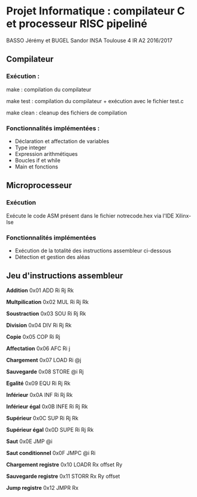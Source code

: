 # Projet Informatique : compilateur C et processeur RISC pipeliné

BASSO Jérémy et BUGEL Sandor
INSA Toulouse 4 IR A2
2016/2017


## Compilateur

### Exécution :

make : compilation du compilateur

make test : compilation du compilateur + exécution avec le fichier test.c

make clean : cleanup des fichiers de compilation

### Fonctionnalités implémentées :

* Déclaration et affectation de variables
* Type integer
* Expression arithmétiques
* Boucles if et while
* Main et fonctions


## Microprocesseur

### Exécution
Exécute le code ASM présent dans le fichier notrecode.hex via l'IDE Xilinx-Ise

### Fonctionnalités implémentées
* Exécution de la totalité des instructions assembleur ci-dessous
* Détection et gestion des aléas

## Jeu d'instructions assembleur

**Addition** 0x01 ADD Ri Rj Rk

**Multpilication** 0x02 MUL Ri Rj Rk

**Soustraction** 0x03 SOU Ri Rj Rk

**Division** 0x04 DIV Ri Rj Rk

**Copie** 0x05 COP Ri Rj 

**Affectation** 0x06 AFC Ri j 

**Chargement** 0x07 LOAD Ri @j

**Sauvegarde** 0x08 STORE @i Rj 

**Egalité** 0x09 EQU Ri Rj Rk

**Inférieur** 0x0A INF Ri Rj Rk

**Inférieur égal** 0x0B INFE Ri Rj Rk

**Supérieur** 0x0C SUP Ri Rj Rk

**Supérieur égal** 0x0D SUPE Ri Rj Rk

**Saut** 0x0E JMP @i

**Saut conditionnel** 0x0F JMPC @i Ri


**Chargement registre** 0x10 LOADR Rx offset Ry

**Sauvegarde registre** 0x11 STORR Rx Ry offset

**Jump registre** 0x12 JMPR Rx



